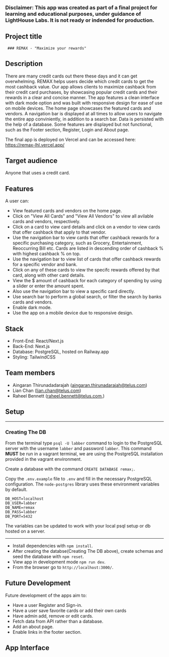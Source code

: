 ### Disclaimer: This app was created as part of a final project for learning and educational purposes, under guidance of LightHouse Labs. It is not ready or indended for production.

## Project title

     ### REMAX - "Maximize your rewards"

## Description

There are many credit cards out there these days and it can get overwhelming. REMAX helps users decide which credit cards to get the most cashback value. Our app allows clients to maximize cashback from their credit card purchases, by showcasing popular credit cards and their rewards in a clear and concise manner. The app features a clean interface with dark mode option and was built with responsive design for ease of use on mobile devices. The home page showcases the featured cards and vendors. A navigation bar is displayed at all times to allow users to navigate the entire app conviniently, in addition to a search bar. Data is persisted with the help of a database. Some features are displayed but not functional, such as the Footer section, Register, Login and About page.

The final app is deployed on Vercel and can be accessed here: https://remax-lhl.vercel.app/

## Target audience

Anyone that uses a credit card.

## Features

A user can:

- View featured cards and vendors on the home page.
- Click on "View All Cards" and "View All Vendors" to view all avilable cards and vendors, respectively.
- Click on a card to view card details and click on a vendor to view cards that offer cashback that apply to that vendor.
- Use the navigation bar to view cards that offer cashback rewards for a specific purchasing category, such as Grocery, Entertainment, Reoccurring Bill etc. Cards are listed in descending order of cashback % with highest cashback % on top.
- Use the navigation bar to view list of cards that offer cashback rewards for a specific vendor and bank.
- Click on any of these cards to view the specifc rewards offered by that card, along with other card details.
- View the $ amount of cashback for each category of spending by using a slider or enter the amount spent.
- Also use the navigation bar to view a specific card directly.
- Use search bar to perform a global search, or filter the search by banks cards and vendors.
- Enable dark mode.
- Use the app on a mobile device due to responsive design.

## Stack

- Front-End: React/Next.js
- Back-End: Next.js
- Database: PostgreSQL, hosted on Railway.app
- Styling: TailwindCSS

## Team members

- Aingaran Thirunadadarajah (aingaran.thirunadarajah@telus.com)
- Lian Chan (lian.chan@telus.com)
- Raheel Bennett (raheel.bennett@telus.com,)

## Setup

---

### Creating The DB

From the terminal type `psql -U labber` command to login to the PostgreSQL server with the username `labber` and password `labber`. This command **MUST** be run in a vagrant terminal, we are using the PostgreSQL installation provided in the vagrant environment.

Create a database with the command `CREATE DATABASE remax;`.

Copy the `.env.example` file to `.env` and fill in the necessary PostgreSQL configuration. The `node-postgres` library uses these environment variables by default.

```
DB_HOST=localhost
DB_USER=labber
DB_NAME=remax
DB_PASS=labber
DB_PORT=5432
```

The variables can be updated to work with your local psql setup or db hosted on a server.

---

- Install dependencies with `npm install`.
- After creating the databse(Creating The DB above), create schemas and seed the database with `npm reset`.
- View app in development mode `npm run dev`.
- From the browser go to `http://localhost:3000/`.

## Future Development

Future development of the apps aim to:

- Have a user Register and Sign-in.
- Have a user save favorite cards or add their own cards
- Have admin add, remove or edit cards.
- Fetch data from API rather than a database.
- Add an about page.
- Enable links in the footer section.

## App Interface
